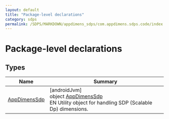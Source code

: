```yaml
---
layout: default
title: "Package-level declarations"
category: sdps
permalink: /SDPS/MARKDOWN/appdimens_sdps/com.appdimens.sdps.code/index.html
---
```


# Package-level declarations

## Types

| Name | Summary |
|---|---|
| [AppDimensSdp](-app-dimens-sdp/index.md) | [androidJvm]<br>object [AppDimensSdp](-app-dimens-sdp/index.md)<br>EN Utility object for handling SDP (Scalable Dp) dimensions. |